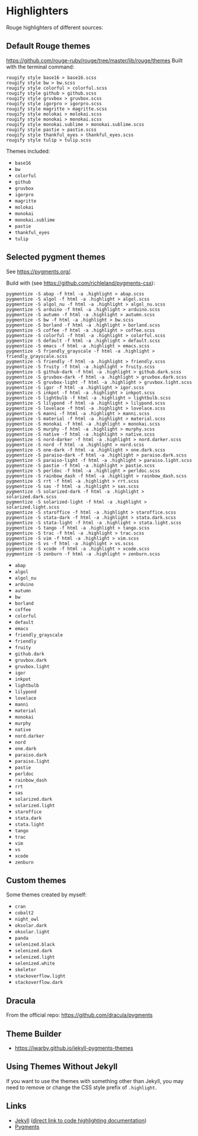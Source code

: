 # Highlighters

Rouge highlighters of different sources:

## Default Rouge themes

<https://github.com/rouge-ruby/rouge/tree/master/lib/rouge/themes> Built with
the terminal command:

``` shell
rougify style base16 > base16.scss
rougify style bw > bw.scss
rougify style colorful > colorful.scss
rougify style github > github.scss
rougify style gruvbox > gruvbox.scss
rougify style igorpro > igorpro.scss
rougify style magritte > magritte.scss
rougify style molokai > molokai.scss
rougify style monokai > monokai.scss
rougify style monokai.sublime > monokai.sublime.scss
rougify style pastie > pastie.scss
rougify style thankful_eyes > thankful_eyes.scss
rougify style tulip > tulip.scss
```

Themes included:

-   `base16`
-   `bw`
-   `colorful`
-   `github`
-   `gruvbox`
-   `igorpro`
-   `magritte`
-   `molokai`
-   `monokai`
-   `monokai.sublime`
-   `pastie`
-   `thankful_eyes`
-   `tulip`

## Selected pygment themes

See <https://pygments.org/>.

Build with (see <https://github.com/richleland/pygments-css>):

``` shell
pygmentize -S abap -f html -a .highlight > abap.scss
pygmentize -S algol -f html -a .highlight > algol.scss
pygmentize -S algol_nu -f html -a .highlight > algol_nu.scss
pygmentize -S arduino -f html -a .highlight > arduino.scss
pygmentize -S autumn -f html -a .highlight > autumn.scss
pygmentize -S bw -f html -a .highlight > bw.scss
pygmentize -S borland -f html -a .highlight > borland.scss
pygmentize -S coffee -f html -a .highlight > coffee.scss
pygmentize -S colorful -f html -a .highlight > colorful.scss
pygmentize -S default -f html -a .highlight > default.scss
pygmentize -S emacs -f html -a .highlight > emacs.scss
pygmentize -S friendly_grayscale -f html -a .highlight > friendly_grayscale.scss
pygmentize -S friendly -f html -a .highlight > friendly.scss
pygmentize -S fruity -f html -a .highlight > fruity.scss
pygmentize -S github-dark -f html -a .highlight > github.dark.scss
pygmentize -S gruvbox-dark -f html -a .highlight > gruvbox.dark.scss
pygmentize -S gruvbox-light -f html -a .highlight > gruvbox.light.scss
pygmentize -S igor -f html -a .highlight > igor.scss
pygmentize -S inkpot -f html -a .highlight > inkpot.scss
pygmentize -S lightbulb -f html -a .highlight > lightbulb.scss
pygmentize -S lilypond -f html -a .highlight > lilypond.scss
pygmentize -S lovelace -f html -a .highlight > lovelace.scss
pygmentize -S manni -f html -a .highlight > manni.scss
pygmentize -S material -f html -a .highlight > material.scss
pygmentize -S monokai -f html -a .highlight > monokai.scss
pygmentize -S murphy -f html -a .highlight > murphy.scss
pygmentize -S native -f html -a .highlight > native.scss
pygmentize -S nord-darker -f html -a .highlight > nord.darker.scss
pygmentize -S nord -f html -a .highlight > nord.scss
pygmentize -S one-dark -f html -a .highlight > one.dark.scss
pygmentize -S paraiso-dark -f html -a .highlight > paraiso.dark.scss
pygmentize -S paraiso-light -f html -a .highlight > paraiso.light.scss
pygmentize -S pastie -f html -a .highlight > pastie.scss
pygmentize -S perldoc -f html -a .highlight > perldoc.scss
pygmentize -S rainbow_dash -f html -a .highlight > rainbow_dash.scss
pygmentize -S rrt -f html -a .highlight > rrt.scss
pygmentize -S sas -f html -a .highlight > sas.scss
pygmentize -S solarized-dark -f html -a .highlight > solarized.dark.scss
pygmentize -S solarized-light -f html -a .highlight > solarized.light.scss
pygmentize -S staroffice -f html -a .highlight > staroffice.scss
pygmentize -S stata-dark -f html -a .highlight > stata.dark.scss
pygmentize -S stata-light -f html -a .highlight > stata.light.scss
pygmentize -S tango -f html -a .highlight > tango.scss
pygmentize -S trac -f html -a .highlight > trac.scss
pygmentize -S vim -f html -a .highlight > vim.scss
pygmentize -S vs -f html -a .highlight > vs.scss
pygmentize -S xcode -f html -a .highlight > xcode.scss
pygmentize -S zenburn -f html -a .highlight > zenburn.scss
```

-   `abap`
-   `algol`
-   `algol_nu`
-   `arduino`
-   `autumn`
-   `bw`
-   `borland`
-   `coffee`
-   `colorful`
-   `default`
-   `emacs`
-   `friendly_grayscale`
-   `friendly`
-   `fruity`
-   `github.dark`
-   `gruvbox.dark`
-   `gruvbox.light`
-   `igor`
-   `inkpot`
-   `lightbulb`
-   `lilypond`
-   `lovelace`
-   `manni`
-   `material`
-   `monokai`
-   `murphy`
-   `native`
-   `nord.darker`
-   `nord`
-   `one.dark`
-   `paraiso.dark`
-   `paraiso.light`
-   `pastie`
-   `perldoc`
-   `rainbow_dash`
-   `rrt`
-   `sas`
-   `solarized.dark`
-   `solarized.light`
-   `staroffice`
-   `stata.dark`
-   `stata.light`
-   `tango`
-   `trac`
-   `vim`
-   `vs`
-   `xcode`
-   `zenburn`

## Custom themes

Some themes created by myself:

-   `cran`
-   `cobalt2`
-   `night_owl`
-   `oksolar.dark`
-   `oksolar.light`
-   `panda`
-   `selenized.black`
-   `selenized.dark`
-   `selenized.light`
-   `selenized.white`
-   `skeletor`
-   `stackoverflow.light`
-   `stackoverflow.dark`

## 

## Dracula

From the official repo: <https://github.com/dracula/pygments>

## Theme Builder

-   <https://jwarby.github.io/jekyll-pygments-themes>

## Using Themes Without Jekyll

If you want to use the themes with something other than Jekyll, you may need to
remove or change the CSS style prefix of `.highlight`.

## Links

-   [Jekyll](http://jekyllrb.com/) ([direct link to code highlighting
    documentation](http://jekyllrb.com/docs/templates/#code-snippet-highlighting))
-   [Pygments](http://pygments.org)
